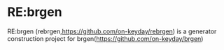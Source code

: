 # RE:brgen

RE:brgen (rebrgen,https://github.com/on-keyday/rebrgen) is a generator construction project for brgen(https://github.com/on-keyday/brgen)
